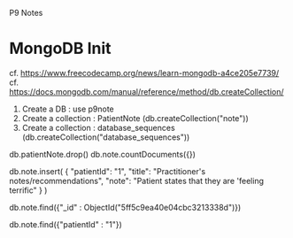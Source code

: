 P9  Notes

# MongoDB Init
cf. https://www.freecodecamp.org/news/learn-mongodb-a4ce205e7739/
cf. https://docs.mongodb.com/manual/reference/method/db.createCollection/
1. Create a DB : use p9note
2. Create a collection : PatientNote (db.createCollection("note"))
2. Create a collection : database_sequences (db.createCollection("database_sequences"))


db.patientNote.drop()
db.note.countDocuments({})

db.note.insert( { "patientId": "1", "title": "Practitioner's notes/recommendations", "note": "Patient states that they are 'feeling terrific" } )

db.note.find({"_id" : ObjectId("5ff5c9ea40e04cbc3213338d")})

db.note.find({"patientId" : "1"})